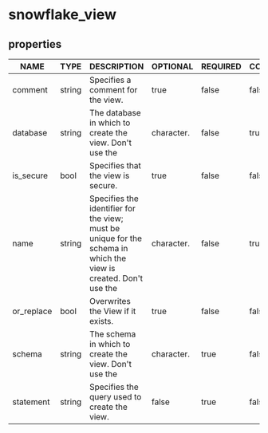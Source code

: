 
# snowflake_view

<!-- These docs are auto-generated by code in ./docgen, run by with make docs. Manual edits will be overwritten. -->

## properties

|    NAME    |  TYPE  |                                                          DESCRIPTION                                                          | OPTIONAL | REQUIRED  | COMPUTED | DEFAULT  |
|------------|--------|-------------------------------------------------------------------------------------------------------------------------------|----------|-----------|----------|----------|
| comment    | string | Specifies a comment for the view.                                                                                             | true     | false     | false    | <nil>    |
| database   | string | The database in which to create the view. Don't use the | character.                                                          | false    | true      | false    | <nil>    |
| is_secure  | bool   | Specifies that the view is secure.                                                                                            | true     | false     | false    | false    |
| name       | string | Specifies the identifier for the view; must be unique for the schema in which the view is created. Don't use the | character. | false    | true      | false    | <nil>    |
| or_replace | bool   | Overwrites the View if it exists.                                                                                             | true     | false     | false    | false    |
| schema     | string | The schema in which to create the view. Don't use the | character.                                                            | true     | false     | false    | "PUBLIC" |
| statement  | string | Specifies the query used to create the view.                                                                                  | false    | true      | false    | <nil>    |
